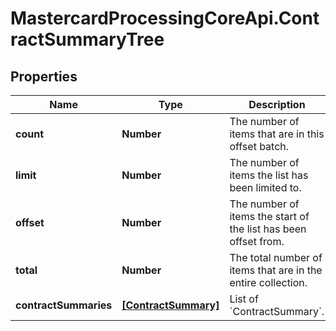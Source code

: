 # MastercardProcessingCoreApi.ContractSummaryTree

## Properties

Name | Type | Description | Notes
------------ | ------------- | ------------- | -------------
**count** | **Number** | The number of items that are in this offset batch.  | 
**limit** | **Number** | The number of items the list has been limited to.  | 
**offset** | **Number** | The number of items the start of the list has been offset from.  | 
**total** | **Number** | The total number of items that are in the entire collection.  | 
**contractSummaries** | [**[ContractSummary]**](ContractSummary.md) | List of &#x60;ContractSummary&#x60;.  | 


